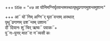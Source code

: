 +++
title = "०७ आ योनिमग्निर्घृतवन्तमस्थात्पृथुप्रगाणमुशन्तमुशानः"

+++
आ᳓ यो᳓निम् अग्नि᳓र् घृत᳓वन्तम् अस्थात्  
पृथु᳓प्रगाणम् उश᳓न्तम् उशानः᳓  
दी᳓दियानः शु᳓चिर् ऋष्वः᳓ पवाकः᳓+  
पु᳓नः-पुनर् मात᳓रा न᳓व्यसी कः